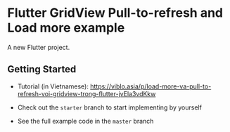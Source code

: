 # Flutter GridView Pull-to-refresh and Load more example

A new Flutter project.

## Getting Started

- Tutorial (in Vietnamese): https://viblo.asia/p/load-more-va-pull-to-refresh-voi-gridview-trong-flutter-jvEla3vdKkw 

- Check out the `starter` branch to start implementing by yourself

- See the full example code in the `master` branch
